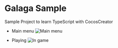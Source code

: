 # Galaga Sample

Sample Project to learn TypeScript with CocosCreator

- Main menu
![Main menu](https://github.com/ncdev2015/GalagaSample_CocosCreator/blob/master/assets/main_menu.png)

- Playing
![In game](https://github.com/ncdev2015/GalagaSample_CocosCreator/blob/master/assets/sample.png)

